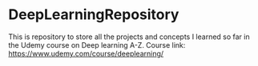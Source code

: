 # DeepLearningRepository
This is repository to store all the projects and concepts I learned so far in the Udemy course on Deep learning A-Z. Course link: https://www.udemy.com/course/deeplearning/
